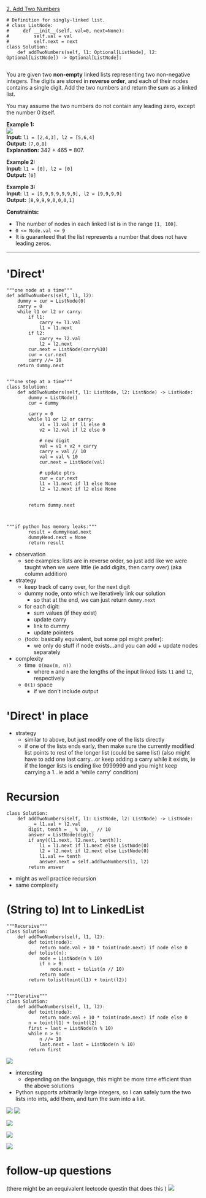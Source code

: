 [2. Add Two Numbers](https://leetcode.com/problems/add-two-numbers/)

```
# Definition for singly-linked list.
# class ListNode:
#     def __init__(self, val=0, next=None):
#         self.val = val
#         self.next = next
class Solution:
    def addTwoNumbers(self, l1: Optional[ListNode], l2: Optional[ListNode]) -> Optional[ListNode]:
        
```

You are given two **non-empty** linked lists representing two non-negative integers. The digits are stored in **reverse order**, and each of their nodes contains a single digit. Add the two numbers and return the sum as a linked list.

You may assume the two numbers do not contain any leading zero, except the number 0 itself.

**Example 1:**  
![](!assets/attachments/Pasted%20image%2020240227110749.png)  
**Input:** `l1 = [2,4,3], l2 = [5,6,4]`  
**Output:** `[7,0,8]`  
**Explanation:** 342 + 465 = 807.  

**Example 2:**  
**Input:** `l1 = [0], l2 = [0]`  
**Output:** `[0]`  

**Example 3:**  
**Input:** `l1 = [9,9,9,9,9,9,9], l2 = [9,9,9,9]`  
**Output:** `[8,9,9,9,0,0,0,1]`  

**Constraints:**
- The number of nodes in each linked list is in the range `[1, 100]`.
- `0 <= Node.val <= 9`
- It is guaranteed that the list represents a number that does not have leading zeros.

---





# 'Direct'
```
"""one node at a time"""
def addTwoNumbers(self, l1, l2):
    dummy = cur = ListNode(0)
    carry = 0
    while l1 or l2 or carry:
        if l1:
            carry += l1.val
            l1 = l1.next
        if l2:
            carry += l2.val
            l2 = l2.next
        cur.next = ListNode(carry%10)
        cur = cur.next
        carry //= 10
    return dummy.next


"""one step at a time"""
class Solution:
    def addTwoNumbers(self, l1: ListNode, l2: ListNode) -> ListNode:
        dummy = ListNode()
        cur = dummy

        carry = 0
        while l1 or l2 or carry:
            v1 = l1.val if l1 else 0
            v2 = l2.val if l2 else 0

            # new digit
            val = v1 + v2 + carry
            carry = val // 10
            val = val % 10
            cur.next = ListNode(val)

            # update ptrs
            cur = cur.next
            l1 = l1.next if l1 else None
            l2 = l2.next if l2 else None


        return dummy.next



"""if python has memory leaks:"""
        result = dummyHead.next
        dummyHead.next = None
        return result
```
- observation
	- see examples: lists are in reverse order, so just add like we were taught when we were little (ie add digits, then carry over) (aka column addition)
- strategy
	- keep track of carry over, for the next digit
	- dummy node, onto which we iteratively link our solution
		- so that at the end, we can just return `dummy.next`
	- for each digit:
		- sum values (if they exist)
		- update carry
		- link to dummy
		- update pointers
	- (todo: basically equivalent, but some ppl might prefer):
		- we only do stuff if node exists...and you can add + update nodes separately
- complexity
	- time  `O(max(m, n))`
		- where `m` and `n` are the lengths of the input linked lists `l1` and `l2`, respectively
	- `O(1)` space
		- if we don't include output




# 'Direct' in place
- strategy
	- similar to above, but just modify one of the lists directly
	- if one of the lists ends early, then make sure the currently modified list points to rest of the longer list (could be same list) (also might have to add one last carry...or keep adding a carry while it exists, ie if the longer lists is ending like 9999999 and you might keep carrying a 1...ie add a 'while carry' condition)


# Recursion
```
class Solution:
    def addTwoNumbers(self, l1: ListNode, l2: ListNode) -> ListNode:
        _ = l1.val + l2.val
        digit, tenth = _ % 10, _ // 10
        answer = ListNode(digit)
        if any((l1.next, l2.next, tenth)):
            l1 = l1.next if l1.next else ListNode(0)
            l2 = l2.next if l2.next else ListNode(0)
            l1.val += tenth
            answer.next = self.addTwoNumbers(l1, l2)    
        return answer
```

- might as well practice recursion
- same complexity



# (String to) Int to LinkedList
```
"""Recursive"""
class Solution:
    def addTwoNumbers(self, l1, l2):
        def toint(node):
            return node.val + 10 * toint(node.next) if node else 0
        def tolist(n):
            node = ListNode(n % 10)
            if n > 9:
                node.next = tolist(n // 10)
            return node
        return tolist(toint(l1) + toint(l2))


"""Iterative"""
class Solution:
    def addTwoNumbers(self, l1, l2):
        def toint(node):
            return node.val + 10 * toint(node.next) if node else 0
        n = toint(l1) + toint(l2)
        first = last = ListNode(n % 10)
        while n > 9:
            n //= 10
            last.next = last = ListNode(n % 10)
        return first
```
![](../!assets/attachments/Pasted%20image%2020240312193625.png)

- interesting
	- depending on the language, this might be more time efficient than the above solutions
- Python supports arbitrarily large integers, so I can safely turn the two lists into ints, add them, and turn the sum into a list.



![](../!assets/attachments/Pasted%20image%2020240312194248.png)
![](../!assets/attachments/Pasted%20image%2020240312194258.png)

![](../!assets/attachments/Pasted%20image%2020240312194313.png)


![](../!assets/attachments/Pasted%20image%2020240312194523.png)


![](../!assets/attachments/Pasted%20image%2020240312194431.png)

# follow-up questions
(there might be an eequivalent leetcode questin that does this )
![](../!assets/attachments/Pasted%20image%2020240312194400.png)